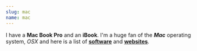 ```yaml
---
slug: mac
name: mac
---
```

<p>I have a <strong>Mac Book Pro</strong> and an <strong>iBook</strong>. I'm a huge fan of the <strong><em>Mac</em></strong> operating system, <em>OSX</em> and here is a list of <strong><a href="/tags/software" title="Articles about 'software'">software</a></strong> and <strong><a href="/tags/websites" title="Articles about 'websites'">websites</a></strong>.</p>
